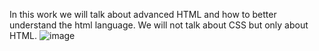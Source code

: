 In this work we will talk about advanced HTML and how to better understand the html language. We will not talk about CSS but only about HTML. 
![image](https://user-images.githubusercontent.com/109763914/214936145-cf8de9a2-e1b6-47c1-b393-c3da72a1cae4.png)
